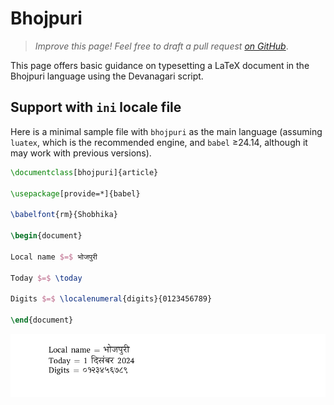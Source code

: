 # Bhojpuri

<blockquote>
  <p><em>Improve this page! Feel free to draft a pull request <a href="https://github.com/latex3/babel/tree/docs/docs">on GitHub</a></em>.</p>
</blockquote>

This page offers basic guidance on typesetting a LaTeX document in the
Bhojpuri language using the Devanagari script.

## Support with `ini` locale file

Here is a minimal sample file with `bhojpuri` as the main language
(assuming `luatex`, which is the recommended engine, and `babel` ≥24.14,
although it may work with previous versions).

```tex
\documentclass[bhojpuri]{article}

\usepackage[provide=*]{babel}

\babelfont{rm}{Shobhika}

\begin{document}

Local name $=$ भोजपुरी

Today $=$ \today

Digits $=$ \localenumeral{digits}{0123456789}

\end{document}
```

![](../media/locale-bhojpuri.png)